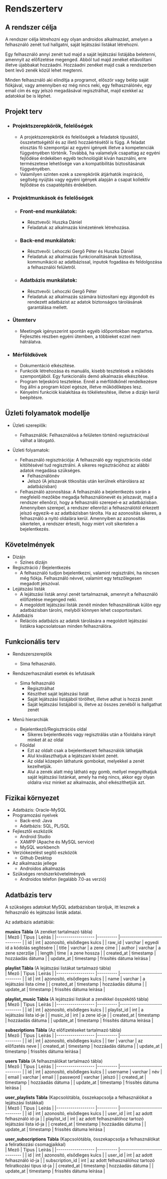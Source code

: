Rendszerterv
=====

A rendszer célja
-------
A rendszer célja létrehozni egy olyan androidos alkalmazást, amelyen a felhasználó zenét tud hallgatni, saját lejátszási listákat létrehozni.

Egy felhasználó annyi zenét tud majd a saját lejátszási listájába beletenni, amennyit az előfizetése megenged. Abból tud majd zenéket eltávolítani illetve újabbakat hozzáadni. Hozzáadni zenéket majd csak a rendszerben bent levő zenék közül lehet megtenni.

Minden felhasználó aki elindítja a programot, először vagy belép saját fiókjával, vagy amennyiben ez még nincs neki, egy felhasználónév, egy email cím és egy jelszó megadásával regisztrálhat, majd ezekkel az adatokkal be is léphet.

Projekt terv
-----
- ### Projektszerepkörök, felelőségek ###
    - A projektszerepkörök és felelőségek a feladatok típusától, összetettségétől és az illető hozzáértésétől is függ. A feladat elosztás fő szempontjai az egyéni igények illetve a kompetenciák függvényében történik. Továbbá, ha valamelyik csapattag az egyéni fejlődése érdekében egyéb technológiát kíván használni, erre természetese lehetősége van a kompatibilitás biztosításának függvényében.
    - Valamilyen szinten ezek a szerepkörök átjárhatók inspiráció, segítség nyújtás vagy egyéni igények alapján a csapat kollektív fejlődése és csapatépítés érdekében.
    
- ### Projektmunkások és felelőségek ###
    - ### Front-end munkálatok: ### 
    
        - Résztvevői: Huszka Dániel
        - Feladatuk az alkalmazás kinézetének létrehozása.
        
	- ### Back-end munkálatok: ### 
        - Résztvevői: Lehoczki Gergő Péter és Huszka Dániel
        - Feladatuk az alkalmazás funkcionalitásának biztosítása, kommunikáció az adatbázissal, inputok fogadása és feldolgozása a felhasználói felületről.

	- ### Adatbázis munkálatok: ### 
        - Résztvevői: Lehoczki Gergő Péter
        - Feladatuk az alkalmazás számára biztosítani egy átgondolt és rendezett adatbázist az adatok biztonságos tárolásának garantálása mellett.
        
- ### Ütemterv ###
    - Meetingek igényszerint spontán egyéb időpontokban megtartva. Fejlesztés részben egyéni ütemben, a többieket ezzel nem hátrálatva.
    
- ### Mérföldkövek ###
	 - Dokumentáció elkészítése.
	 - Funkciók létrehozása és manuális, kisebb tesztelések a működés szempontjából. Egy funkcionális demó alkalmazás elkészítése.
	 - Program teljeskörű tesztelése. Ennél a mérföldkőnél rendelkezésre fog állni a program közel egésze, illetve működőképes lesz.
	 - Kényelmi funkciók kialakítása és tökéletesítése, illetve a dizájn kerül beépítésre.

Üzleti folyamatok modellje
-------

- Üzleti szereplők:
	- Felhasználók: Felhasználóvá a felületen történő regisztrációval válhat a látogató.

- Üzleti folyamatok: 
  - Felhasználó regisztrációja: A felhasználó egy regisztrációs oldal kitöltésével tud regisztrálni. A sikeres regisztrációhoz az alábbi adatok megadása szükséges.    
    - Felhasználónév
    - Jelszó (A jelszavak titkosítás után kerülnek eltárolásra az adatbázisban)
  - Felhasználó azonosítása: A felhasználó a bejelentkezés során a megfelelő mezőkbe megadja felhasználónevét és jelszavát, majd a rendszer ellenőrzi, hogy a felhasználó szerepel-e az adatbázisban. Amennyiben szerepel, a rendszer ellenrőzi a felhasználótól érkezett jelszó egyezik-e az adatbázisban tárolta. Ha az azonosítás sikeres, a felhasználó a nyitó oldalára kerül. Amennyiben az azonosítás sikertelen, a rendszer értesíti, hogy miért volt sikertelen a bejelentkezés.

Követelmények
------
- Dizájn
    - Színes dizájn
- Regisztráció / Bejelentkezés
    - A felhasználó tudjon bejelentkezni, valamint regisztrálni, ha nincsen még fiókja. Felhasználó névvel, valamint egy tetszőlegesen megadott jelszóval.
- Lejátszási listák
    - A lejátszási listák annyi zenét tartalmaznak, amennyit a felhasználó előfizetése megenged neki.
    -  A megoldott lejátszási listák zenéit minden felhasználónak külön egy adatbázisban tárolni, melyből könnyen lehet csoportosítani.
- Adatbázis
    - Relációs adatbázis az adatok tárolására a megoldott lejátszási listákra kapcsolatosan minden felhasználóra.

Funkcionális terv
-------
- Rendszerszereplők
  - Sima felhasználó.
  
- Rendszerhasználati esetek és lefutásaik
  - Sima felhasználó
    - Regisztrálhat
	- Készíthet saját lejátszási listát
	- Saját lejátszási listájából törölhet, illetve adhat is hozzá zenét
	- Saját lejátszási listájából is, illetve az összes zenéből is hallgathat zenét
- Menü hierarchiák
    - Bejelentkező/Regisztrációs oldal
	  - Sikeres bejelentkezés vagy regisztrálás után a főoldalra irányít minket át az oldal
	- Főoldal
	  - Ezt az oldalt csak a bejelentkezett felhasználók láthatják
	  - Alul kiválaszthatjuk a lejátszani kívánt zenét.
	  - Az oldal közepén láthatunk gombokat, melyekkel a zenét kezelhetjük.
	  - Alul a zenék alatt még látható egy gomb, mellyel megnyithatjuk saját lejátszási listánkat, amely ha még nincs, akkor egy olyan oldalra visz minket az alkalmazás, ahol elkészíthetjük azt.

Fizikai környezet
---------
 - Adatbázis: Oracle-MySQL
 - Programozási nyelvek
   - Back-end: Java
   - Adatbázis: SQL, PL/SQL
 - Fejlesztői eszközök
   - Android Studio
   - XAMPP (Apache és MySQL service)
   - MySQL workbench
 - Verziókezelést segítő eszközök
   - Github Desktop
 - Az alkalmazás jellege
   - Androidos alkalmazás
 - Szükséges rendszerkövetelmények
   - Androidos telefon (legalább 7.0-as verzió)

Adatbázis terv
------
A szükséges adatokat MySQL adatbázisban tároljuk, itt lesznek a felhasználó és lejátszási listák adatai.

Az adatbázis adattáblái:

**musics Tábla** (A zenéket tartalmazó tábla)<br>
| Mező              	| Típus  	|        Leírás                	     |
|-------------------	|----------	|-----------------------------	   |
| id          	      | int     	| azonosító, elsődleges kulcs      |
| raw_id               	| varchar  	| egyedi id a kódolás segítésére                 |
| title          	  | varchar      	| a zene címe                      |
| author            	| varchar  	| a zene szerzője      |
| length      	| time  	| a zene hossza      |
| created_at 	| timestamp 	| hozzáadás dátuma              |
| update_at 	| timestamp 	| frissítés dátuma leírása              |

**playlist Tábla** (A lejátszási listákat tartalmazó tábla)<br>
| Mező              	| Típus  	|        Leírás                	     |
|-------------------	|----------	|-----------------------------	   |
| id          	      | int     	| azonosító, elsődleges kulcs      |
| name          	  | varchar      	| a lejátszási lista címe                      |
| created_at 	| timestamp 	| hozzáadás dátuma              |
| update_at 	| timestamp 	| frissítés dátuma leírása              |


**playlist_music Tábla** (A lejátszási listákat a zenékkel összekötő tábla)<br>
| Mező              	| Típus  	|        Leírás                	     |
|-------------------	|----------	|-----------------------------	   |
| id          	      | int     	| azonosító, elsődleges kulcs      |
| playlist_id          	  | int      	| a lejátszási lista id-je                     |
| music_id          	  | int      	| a zene id-je                     |
| created_at 	| timestamp 	| hozzáadás dátuma              |
| update_at 	| timestamp 	| frissítés dátuma leírása              |

**subscriptions Tábla** (Az előfizetéseket tartalmazó tábla)<br>
| Mező              	| Típus  	|        Leírás                	     |
|-------------------	|----------	|-----------------------------	   |
| id          	      | int     	| azonosító, elsődleges kulcs      |
| tier          	  | varchar      	| az előfizetés neve                      |
| created_at 	| timestamp 	| hozzáadás dátuma              |
| update_at 	| timestamp 	| frissítés dátuma leírása              |

**users Tábla** (A felhasználókat tartalmazó tábla)<br>
| Mező              	| Típus  	|        Leírás                	     |
|-------------------	|----------	|-----------------------------	   |
| id          	      | int     	| azonosító, elsődleges kulcs      |
| username            	| varchar  	| név                 |
| email          	  | varchar      	| email                     |
| password            	| varchar  	| jelszó      |
| created_at 	| timestamp 	| hozzáadás dátuma              |
| update_at 	| timestamp 	| frissítés dátuma leírása              |

**user_playlists Tábla** (Kapcsolótábla, összekapcsolja a felhasználókat a lejátszási listákkal)<br>
| Mező              	| Típus  	|        Leírás                	     |
|-------------------	|----------	|-----------------------------	   |
| id          	      | int     	| azonosító, elsődleges kulcs      |
| user_id            	| int  	| az adott felhasználó id-ja                 |
| playlist_id          	  | int      	| az adott felhasználóhoz tartozó lejátszási lista id-ja                     |
| created_at 	| timestamp 	| hozzáadás dátuma              |
| update_at 	| timestamp 	| frissítés dátuma leírása              |

**user_subscriptions Tábla** (Kapcsolótábla, összekapcsolja a felhasználókat a feliratkozási csomagjaikkal)<br>
| Mező              	| Típus  	|        Leírás                	     |
|-------------------	|----------	|-----------------------------	   |
| id          	      | int     	| azonosító, elsődleges kulcs      |
| user_id            	| int  	| az adott felhasználó id-ja                 |
| subscription_id          	  | int      	| az adott felhasználóhoz tartozó feliratkozási tipus id-ja                     |
| created_at 	| timestamp 	| hozzáadás dátuma              |
| update_at 	| timestamp 	| frissítés dátuma leírása              |
